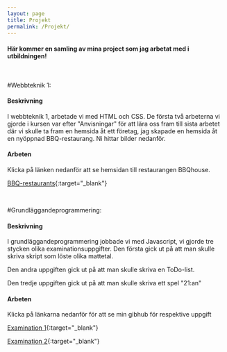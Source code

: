 ```yaml
---
layout: page
title: Projekt
permalink: /Projekt/
---
```



#### Här kommer en samling av mina project som jag arbetat med i utbildningen!

<br>

#Webbteknik 1:

#### Beskrivning
I webbteknik 1, arbetade vi med HTML och CSS. De första två arbeterna vi gjorde i kursen var efter "Anvisningar" för att lära oss fram till sista arbetet där vi 
skulle ta fram en hemsida åt ett företag, jag skapade en hemsida åt en nyöppnad BBQ-restaurang. Ni hittar bilder nedanför.

#### Arbeten

Klicka på länken nedanför att se hemsidan till restaurangen BBQhouse.

[BBQ-restaurants](../project/bbqhouse/start.html){:target="_blank"}

<br>

#Grundläggandeprogrammering:

#### Beskrivning

I grundläggandeprogrammering jobbade vi med Javascript, vi gjorde tre stycken olika examinationsuppgifter.
Den första gick ut på att man skulle skriva skript som löste olika mattetal.

Den andra uppgiften gick ut på att man skulle skriva en ToDo-list.

Den tredje uppgiften gick ut på att man skulle skriva ett spel "21:an"

#### Arbeten

Klicka på länkarna nedanför för att se min gibhub för respektive uppgift

[Examination 1](https://github.com/1dv021/fs222qi-examination-1){:target="_blank"}

[Examination 2](https://github.com/1dv021/fs222qi-examination-2){:target="_blank"}
